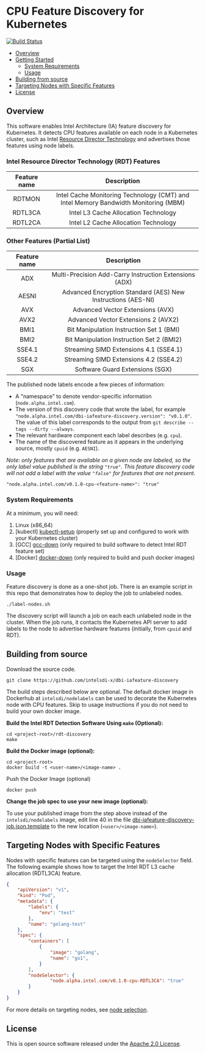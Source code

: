 # CPU Feature Discovery for Kubernetes

[![Build Status](https://travis-ci.com/intelsdi-x/dbi-iafeature-discovery.svg?token=ajyZ5osyX5HNjsUu5muj&branch=master)](https://travis-ci.com/intelsdi-x/dbi-iafeature-discovery)

- [Overview](#overview)
- [Getting Started](#getting-started)
  * [System Requirements](#system-requirements)
  * [Usage](#usage)
- [Building from source](#building-from-source)
- [Targeting Nodes with Specific Features](#targeting-nodes-with-specific-features)
- [License](#license)

## Overview

This software enables Intel Architecture (IA) feature discovery for Kubernetes.
It detects CPU features available on each node in a Kubernetes cluster, such as
Intel [Resource Director Technology][intel-rdt] and advertises those
features using node labels.

### Intel Resource Director Technology (RDT) Features

| Feature name   | Description                                                                         |
| :------------: | :---------------------------------------------------------------------------------: |
| RDTMON         | Intel Cache Monitoring Technology (CMT) and Intel Memory Bandwidth Monitoring (MBM)
| RDTL3CA        | Intel L3 Cache Allocation Technology
| RDTL2CA        | Intel L2 Cache Allocation Technology

### Other Features (Partial List)

| Feature name   | Description                                                  |
| :------------: | :----------------------------------------------------------: |
| ADX            | Multi-Precision Add-Carry Instruction Extensions (ADX)
| AESNI          | Advanced Encryption Standard (AES) New Instructions (AES-NI)
| AVX            | Advanced Vector Extensions (AVX)
| AVX2           | Advanced Vector Extensions 2 (AVX2)
| BMI1           | Bit Manipulation Instruction Set 1 (BMI)
| BMI2           | Bit Manipulation Instruction Set 2 (BMI2)
| SSE4.1         | Streaming SIMD Extensions 4.1 (SSE4.1)
| SSE4.2         | Streaming SIMD Extensions 4.2 (SSE4.2)
| SGX            | Software Guard Extensions (SGX)

The published node labels encode a few pieces of information:

- A "namespace" to denote vendor-specific information
  (`node.alpha.intel.com`).
- The version of this discovery code that wrote the label, for example
  `"node.alpha.intel.com/dbi-iafeature-discovery.version": "v0.1.0"`.
  The value of this label corresponds to the output from
  `git describe --tags --dirty --always`.
- The relevant hardware component each label describes (e.g. `cpu`).
- The name of the discovered feature as it appears in the underlying
  source, mostly `cpuid` (e.g. `AESNI`).

_Note: only features that are available on a given node are labeled, so the
only label value published is the string `"true"`. This feature discovery code
will not add a label with the value `"false"` for features that are not
present._

```
"node.alpha.intel.com/v0.1.0-cpu-<feature-name>": "true"
```

### System Requirements

At a minimum, you will need:

1. Linux (x86_64)
1. [kubectl] [kubectl-setup] (properly set up and configured to work with your Kubernetes cluster)
1. [GCC] [gcc-down] (only required to build software to detect Intel RDT feature set)
1. [Docker] [docker-down] (only required to build and push docker images)

### Usage

Feature discovery is done as a one-shot job. There is an example script in this
repo that demonstrates how to deploy the job to unlabeled nodes.

```
./label-nodes.sh
```

The discovery script will launch a job on each each unlabeled node in the
cluster. When the job runs, it contacts the Kubernetes API server to add
labels to the node to advertise hardware features (initially, from `cpuid` and
RDT).

## Building from source

Download the source code.

```
git clone https://github.com/intelsdi-x/dbi-iafeature-discovery
```

The build steps described below are optional. The default docker image in
Dockerhub at `intelsdi/nodelabels` can be used to decorate the Kubernetes node
with CPU features. Skip to usage instructions if you do not need to build your
own docker image.

**Build the Intel RDT Detection Software Using `make` (Optional):**

```
cd <project-root>/rdt-discovery
make
```

**Build the Docker image (optional):**

```
cd <project-root>
docker build -t <user-name>/<image-name> .
```

Push the Docker Image (optional)

```
docker push
```

**Change the job spec to use your new image (optional):**

To use your published image from the step above instead of the
`intelsdi/nodelabels` image, edit line 40 in the file
[dbi-iafeature-discovery-job.json.template](dbi-iafeature-discovery-job.json.template) to
the new location (`<user>/<image-name>`).

## Targeting Nodes with Specific Features

Nodes with specific features can be targeted using the `nodeSelector` field. The following example shows
how to target the Intel RDT L3 cache allocation (RDTL3CA) feature.

```json
{
    "apiVersion": "v1",
    "kind": "Pod",
    "metadata": {
        "labels": {
            "env": "test"
        },
        "name": "golang-test"
    },
    "spec": {
        "containers": [
            {
                "image": "golang",
                "name": "go1",
            }
        ],
        "nodeSelector": {
                "node.alpha.intel.com/v0.1.0-cpu-RDTL3CA": "true"
        }
    }
}
```

For more details on targeting nodes, see [node selection][node-sel].


## License

This is open source software released under the [Apache 2.0 License](LICENSE).

<!-- Links -->
[intel-rdt]: http://www.intel.com/content/www/us/en/architecture-and-technology/resource-director-technology.html
[docker-down]: https://docs.docker.com/engine/installation/
[golang-down]: https://golang.org/dl/
[gcc-down]: https://gcc.gnu.org/
[kubectl-setup]: https://coreos.com/kubernetes/docs/latest/configure-kubectl.html
[balaji-github]: https://github.com/balajismaniam
[node-sel]: http://kubernetes.io/docs/user-guide/node-selection/ 
